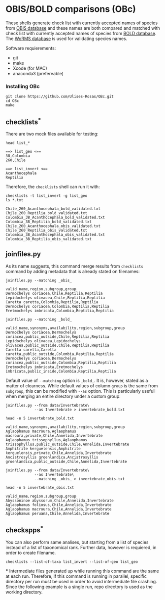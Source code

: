 # OBIS/BOLD comparisons (OBc)

These shells generate check list with currently accepted names of species from [OBIS database](http://iobis.org/) and these names are both compared and matched with check list with currently accepted names of species from [BOLD database](http://www.boldsystems.org/). The [WoRMS database](http://www.marinespecies.org/) is used for validating species names.

Software requierements:
* git
* make
* Xcode (for MAC)
* anaconda3 (prefereable)

### Installing OBc

```Shell
git clone https://github.com/Ulises-Rosas/OBc.git
cd OBc
make
```

## checklists<sup>\*</sup>

There are two mock files available for testing:
```Shell
head list_*
```

```
==> list_geo <==
38,Colombia
260,Chile

==> list_invert <==
Acanthocephala
Reptilia
```
Therefore, the `checklists` shell can run it with:
```Shell
checklists -t list_invert -g list_geo
ls *.txt
```

```
Chile_260_Acanthocephala_bold_validated.txt    Chile_260_Reptilia_bold_validated.txt          Colombia_38_Acanthocephala_bold_validated.txt  Colombia_38_Reptilia_bold_validated.txt
Chile_260_Acanthocephala_obis_validated.txt    Chile_260_Reptilia_obis_validated.txt          Colombia_38_Acanthocephala_obis_validated.txt  Colombia_38_Reptilia_obis_validated.txt
```


## joinfiles.py

As its name suggests, this command merge results from `checklists` command by adding metadata that is already stated on filenames:

```Shell
joinfiles.py --matching _obis_
```

```
valid_name,region,subgroup,group
Dermochelys coriacea,Chile,Reptilia,Reptilia
Lepidochelys olivacea,Chile,Reptilia,Reptilia
Caretta caretta,Colombia,Reptilia,Reptilia
Dermochelys coriacea,Colombia,Reptilia,Reptilia
Eretmochelys imbricata,Colombia,Reptilia,Reptilia
```

```Shell
joinfiles.py --matching _bold_
```

```
valid_name,synonyms,availability,region,subgroup,group
Dermochelys coriacea,Dermochelys coriacea,public_outside,Chile,Reptilia,Reptilia
Lepidochelys olivacea,Lepidochelys olivacea,public_outside,Chile,Reptilia,Reptilia
Caretta caretta,Caretta caretta,public_outside,Colombia,Reptilia,Reptilia
Dermochelys coriacea,Dermochelys coriacea,public_outside,Colombia,Reptilia,Reptilia
Eretmochelys imbricata,Eretmochelys imbricata,public_inside,Colombia,Reptilia,Reptilia
```

Default value of `--matching` option is `_bold_`. It is, however, stated as a matter of clearness. While default values of  column `group` is the same from `subgroup`, this can be modified with `--as` option. This is particularly usefull when merging an entire directory under a custom group:

```Shell
joinfiles.py --from data/Invertebrate\
             --as Invertebrate > invertebrate_bold.txt 

head -n 5 invertebrate_bold.txt
```
```
valid_name,synonyms,availability,region,subgroup,group
Aglaophamus macroura,Aglaophamus macroura,private,Chile,Annelida,Invertebrate
Aglaophamus trissophyllus,Aglaophamus trissophyllus,public_outside,Chile,Annelida,Invertebrate
Amphitrite kerguelensis,Amphitrite kerguelensis,private,Chile,Annelida,Invertebrate
Ancistrosyllis groenlandica,Ancistrosyllis groenlandica,public_outside,Chile,Annelida,Invertebrate
```
```Shell
joinfiles.py --from data/Invertebrate\
             --as Invertebrate\
             --matching _obis_ > invertebrate_obis.txt
             
head -n 5 invertebrate_obis.txt
```
```
valid_name,region,subgroup,group
Abyssoninoe abyssorum,Chile,Annelida,Invertebrate
Aglaophamus foliosus,Chile,Annelida,Invertebrate
Aglaophamus macroura,Chile,Annelida,Invertebrate
Aglaophamus peruana,Chile,Annelida,Invertebrate
```



## checkspps<sup>\*</sup>

You can also perform same analises, but starting from a list of species instead of a list of taxonomical rank. Further data, however is requiered, in order to create filename.


```Shell
checklists --list-of-taxa list_invert --list-of-geo list_geo
```


**\*** Intermediate files generated up while running this command are the same at each run. Therefore, if this command is running in parallel, specific directory per run must be used in order to avoid intermediate file crashing. Since the following example is a single run, repo directory is used as the working directory.
